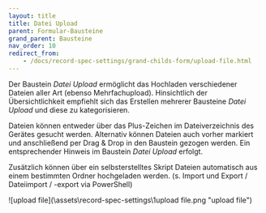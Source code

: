 ```yaml
---
layout: title
title: Datei Upload
parent: Formular-Bausteine
grand_parent: Bausteine
nav_order: 10
redirect_from:
    - /docs/record-spec-settings/grand-childs-form/upload-file.html
---
```


Der Baustein _Datei Upload_ ermöglicht das Hochladen verschiedener Dateien aller Art (ebenso Mehrfachupload).
Hinsichtlich der Übersichtlichkeit empfiehlt sich das Erstellen mehrerer Bausteine _Datei Upload_ und diese zu
kategorisieren.

Dateien können entweder über das Plus-Zeichen im Dateiverzeichnis des Gerätes gesucht werden. Alternativ können Dateien
auch vorher markiert und anschließend per Drag & Drop in den Baustein gezogen werden. Ein entsprechender Hinweis
im Baustein _Datei Upload_ erfolgt.

Zusätzlich können über ein selbsterstelltes Skript Dateien automatisch aus einem bestimmten Ordner hochgeladen werden. (s. Import und Export / Dateiimport / -export via PowerShell)

![upload file](\assets\record-spec-settings\1upload file.png "upload file")
